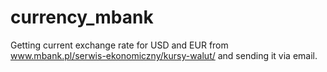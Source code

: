 # currency_mbank
Getting current exchange rate for USD and EUR from www.mbank.pl/serwis-ekonomiczny/kursy-walut/ and sending it via email.
